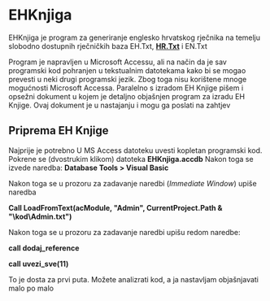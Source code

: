 # EHKnjiga
EHKnjiga je program za generiranje englesko hrvatskog rječnika na temelju slobodno dostupnih rječničkih baza EH.Txt, [__HR.Txt__](https://github.com/gigaly/rjecnik-hrvatskih-jezika) i EN.Txt

Program je napravljen u Microsoft Accessu, ali na način da je sav programski kod pohranjen u tekstualnim datotekama kako bi se mogao prevesti u neki drugi programski jezik. Zbog toga nisu korištene mnoge mogućnosti Microsoft Accessa. Paralelno s izradom EH Knjige pišem i opsežni dokument u kojem je detaljno objašnjen program za izradu EH Knjige. Ovaj dokument je u nastajanju i mogu ga poslati na zahtjev

## Priprema EH Knjige
Najprije je potrebno U MS Access datoteku uvesti kopletan programski kod. Pokrene se (dvostrukim klikom) datoteka __EHKnjiga.accdb__ 
Nakon toga se izvede naredba: __Database Tools > Visual Basic__

Nakon toga se u prozoru za zadavanje naredbi (_Immediate Window_) upiše naredba 

__Call LoadFromText(acModule, "Admin", CurrentProject.Path & "\kod\Admin.txt")__

Nakon toga se u prozoru za zadavanje naredbi upišu redom naredbe:

__call dodaj_reference__

__call uvezi_sve(11)__

To je dosta za prvi puta. Možete analizrati kod, a ja nastavljam objašnjavati malo po malo


